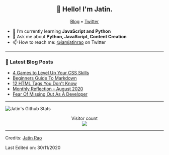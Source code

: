 <h2 align="center">👋 Hello! I'm Jatin.</h2>
<p align="center">
  <a href="https://jatinrao.dev">Blog</a> •
  <a href="https://twitter.com/iamjatinrao">Twitter</a>
</p>

- 🌱 I’m currently learning **JavaScript and Python**
- 💬 Ask me about **Python, JavaScript, Content Creation**
- 📫 How to reach me: [@iamjatinrao](https://twitter.com/iamjatinrao) on Twitter

-----

### 📝 Latest Blog Posts

<!-- BLOG-POST-LIST:START -->
- [4 Games to Level Up Your CSS Skills](https://jatinrao.dev/4-games-to-level-up-your-css-skills)
- [Beginners Guide To Markdown](https://jatinrao.dev/beginners-guide-to-markdown)
- [12 HTML Tags You Don't Know](https://jatinrao.dev/12-html-tags-you-dont-know)
- [Monthly Reflection - August 2020](https://jatinrao.dev/monthly-reflection-august-2020)
- [Fear Of Missing Out As A Developer](https://jatinrao.dev/fear-of-missing-out-as-developer)
<!-- BLOG-POST-LIST:END -->

-----

<img align="center" alt="Jatin's Github Stats" src="https://github-readme-stats.vercel.app/api?username=jatin2003&show_icons=true&hide_border=true" />

<p align="center"> 
  Visitor count<br>
  <img src="https://profile-counter.glitch.me/jatin2003/count.svg" />
</p>

-----
Credits: [Jatin Rao](https://github.com/jatin2003)

Last Edited on: 30/11/2020
